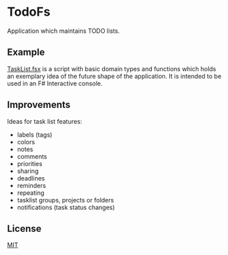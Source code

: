 ﻿# TodoFs

Application which maintains TODO lists.

## Example

[TaskList.fsx](TodoFs/TaskList.fsx) is a script with basic domain types
and functions which holds an exemplary idea of the future shape of the 
application. It is intended to be used in an F# Interactive console.

## Improvements

Ideas for task list features:
- labels (tags)
- colors
- notes
- comments
- priorities
- sharing
- deadlines
- reminders
- repeating
- tasklist groups, projects or folders
- notifications (task status changes)

## License

[MIT](https://opensource.org/licenses/MIT)
